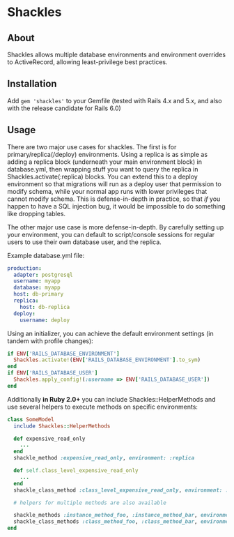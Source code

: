 Shackles
==========

## About

Shackles allows multiple database environments and environment overrides to
ActiveRecord, allowing least-privilege best practices.

## Installation

Add `gem 'shackles'` to your Gemfile (tested with Rails 4.x and 5.x, and also
with the release candidate for Rails 6.0)

## Usage

There are two major use cases for shackles. The first is for primary/replica(/deploy) environments.
Using a replica is as simple as adding a replica block (underneath your main environment block) in
database.yml, then wrapping stuff you want to query the replica in Shackles.activate(:replica) blocks.
You can extend this to a deploy environment so that migrations will run as a deploy user that
permission to modify schema, while your normal app runs with lower privileges that cannot modify
schema. This is defense-in-depth in practice, so that *if* you happen to have a SQL injection
bug, it would be impossible to do something like dropping tables.

The other major use case is more defense-in-depth. By carefully setting up your environment, you
can default to script/console sessions for regular users to use their own database user, and the
replica.

Example database.yml file:

```yaml
production:
  adapter: postgresql
  username: myapp
  database: myapp
  host: db-primary
  replica:
    host: db-replica
  deploy:
    username: deploy
```

Using an initializer, you can achieve the default environment settings (in tandem with profile
changes):

```ruby
if ENV['RAILS_DATABASE_ENVIRONMENT']
  Shackles.activate!(ENV['RAILS_DATABASE_ENVIRONMENT'].to_sym)
end
if ENV['RAILS_DATABASE_USER']
  Shackles.apply_config!(:username => ENV['RAILS_DATABASE_USER'])
end
```

Additionally **in Ruby 2.0+** you can include Shackles::HelperMethods and use several helpers
to execute methods on specific environments:

```ruby
class SomeModel
  include Shackles::HelperMethods

  def expensive_read_only
    ...
  end
  shackle_method :expensive_read_only, environment: :replica

  def self.class_level_expensive_read_only
    ...
  end
  shackle_class_method :class_level_expensive_read_only, environment: :replica

  # helpers for multiple methods are also available

  shackle_methods :instance_method_foo, :instance_method_bar, environment: :replica
  shackle_class_methods :class_method_foo, :class_method_bar, environment: :replica
end
```
